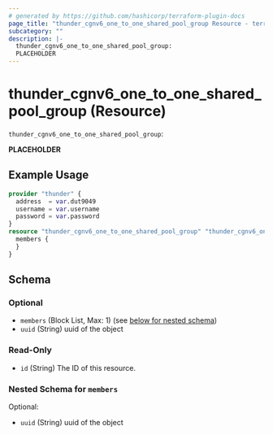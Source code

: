```yaml
---
# generated by https://github.com/hashicorp/terraform-plugin-docs
page_title: "thunder_cgnv6_one_to_one_shared_pool_group Resource - terraform-provider-thunder"
subcategory: ""
description: |-
  thunder_cgnv6_one_to_one_shared_pool_group:
  PLACEHOLDER
---
```


# thunder_cgnv6_one_to_one_shared_pool_group (Resource)

`thunder_cgnv6_one_to_one_shared_pool_group`: 

__PLACEHOLDER__

## Example Usage

```terraform
provider "thunder" {
  address  = var.dut9049
  username = var.username
  password = var.password
}
resource "thunder_cgnv6_one_to_one_shared_pool_group" "thunder_cgnv6_one_to_one_shared_pool_group" {
  members {
  }
}
```

<!-- schema generated by tfplugindocs -->
## Schema

### Optional

- `members` (Block List, Max: 1) (see [below for nested schema](#nestedblock--members))
- `uuid` (String) uuid of the object

### Read-Only

- `id` (String) The ID of this resource.

<a id="nestedblock--members"></a>
### Nested Schema for `members`

Optional:

- `uuid` (String) uuid of the object


